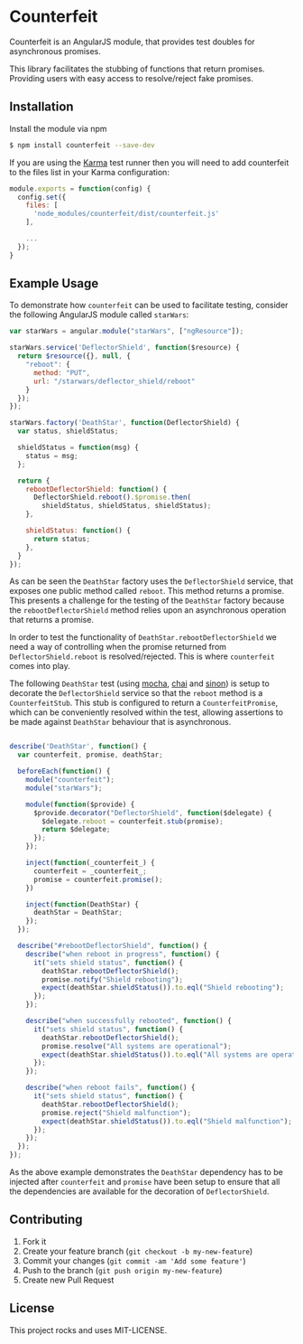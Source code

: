 # Counterfeit

Counterfeit is an AngularJS module, that provides test doubles for
asynchronous promises.

This library facilitates the stubbing of functions that return
promises. Providing users with easy access to resolve/reject fake
promises.

## Installation

Install the module via npm

```bash
$ npm install counterfeit --save-dev
```

If you are using the [Karma](http://karma-runner.github.io) test runner
then you will need to add counterfeit to the files list in your Karma
configuration:

```javascript
module.exports = function(config) {
  config.set({
    files: [
      'node_modules/counterfeit/dist/counterfeit.js'
    ],

    ...
  });
}

```

## Example Usage

To demonstrate how `counterfeit` can be used to facilitate testing,
consider the following AngularJS module called `starWars`:

```javascript
var starWars = angular.module("starWars", ["ngResource"]);

starWars.service('DeflectorShield', function($resource) {
  return $resource({}, null, {
    "reboot": {
      method: "PUT",
      url: "/starwars/deflector_shield/reboot"
    }
  });
});

starWars.factory('DeathStar', function(DeflectorShield) {
  var status, shieldStatus;

  shieldStatus = function(msg) {
    status = msg;
  };

  return {
    rebootDeflectorShield: function() {
      DeflectorShield.reboot().$promise.then(
        shieldStatus, shieldStatus, shieldStatus);
    },

    shieldStatus: function() {
      return status;
    },
  }
});
```

As can be seen the `DeathStar` factory uses the `DeflectorShield`
service, that exposes one public method called `reboot`. This method
returns a promise. This presents a challenge for the testing of the
`DeathStar` factory because the `rebootDeflectorShield` method relies
upon an asynchronous operation that returns a promise.

In order to test the functionality of `DeathStar.rebootDeflectorShield`
we need a way of controlling when the promise returned from
`DeflectorShield.reboot` is resolved/rejected. This is where
`counterfeit` comes into play.

The following `DeathStar` test (using [mocha](https://github.com/mochajs/mocha),
[chai](http://chaijs.com) and [sinon](http://sinonjs.org)) is setup to
decorate the `DeflectorShield` service so that the `reboot` method is a
`CounterfeitStub`. This stub is configured to return a
`CounterfeitPromise`, which can be conveniently resolved within the
test, allowing assertions to be made against `DeathStar` behaviour that
is asynchronous.

```javascript

describe('DeathStar', function() {
  var counterfeit, promise, deathStar;

  beforeEach(function() {
    module("counterfeit");
    module("starWars");

    module(function($provide) {
      $provide.decorator("DeflectorShield", function($delegate) {
        $delegate.reboot = counterfeit.stub(promise);
        return $delegate;
      });
    });

    inject(function(_counterfeit_) {
      counterfeit = _counterfeit_;
      promise = counterfeit.promise();
    })

    inject(function(DeathStar) {
      deathStar = DeathStar;
    });
  });

  describe("#rebootDeflectorShield", function() {
    describe("when reboot in progress", function() {
      it("sets shield status", function() {
        deathStar.rebootDeflectorShield();
        promise.notify("Shield rebooting");
        expect(deathStar.shieldStatus()).to.eql("Shield rebooting");
      });
    });

    describe("when successfully rebooted", function() {
      it("sets shield status", function() {
        deathStar.rebootDeflectorShield();
        promise.resolve("All systems are operational");
        expect(deathStar.shieldStatus()).to.eql("All systems are operational");
      });
    });

    describe("when reboot fails", function() {
      it("sets shield status", function() {
        deathStar.rebootDeflectorShield();
        promise.reject("Shield malfunction");
        expect(deathStar.shieldStatus()).to.eql("Shield malfunction");
      });
    });
  });
});
```

As the above example demonstrates the `DeathStar` dependency has to be
injected after `counterfeit` and `promise` have been setup to ensure
that all the dependencies are available for the decoration of
`DeflectorShield`.

## Contributing

1. Fork it
2. Create your feature branch (`git checkout -b my-new-feature`)
3. Commit your changes (`git commit -am 'Add some feature'`)
4. Push to the branch (`git push origin my-new-feature`)
5. Create new Pull Request

## License
This project rocks and uses MIT-LICENSE.
